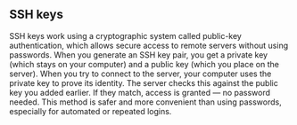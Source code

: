 ## SSH keys

SSH keys work using a cryptographic system called public-key authentication, which allows secure access to remote servers without using passwords. When you generate an SSH key pair, you get a private key (which stays on your computer) and a public key (which you place on the server). When you try to connect to the server, your computer uses the private key to prove its identity. The server checks this against the public key you added earlier. If they match, access is granted — no password needed. This method is safer and more convenient than using passwords, especially for automated or repeated logins.